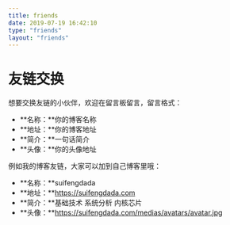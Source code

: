 ```yaml
---
title: friends
date: 2019-07-19 16:42:10
type: "friends"
layout: "friends"
---
```


# 友链交换
想要交换友链的小伙伴，欢迎在留言板留言，留言格式：
* **名称：**你的博客名称
* **地址：**你的博客地址
* **简介：**一句话简介
* **头像：**你的头像地址

例如我的博客友链，大家可以加到自己博客里哦：
* **名称：**suifengdada
* **地址：**https://suifengdada.com
* **简介：**基础技术 系统分析 内核芯片
* **头像：**https://suifengdada.com/medias/avatars/avatar.jpg
